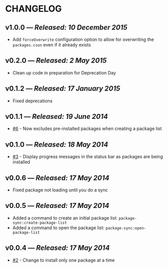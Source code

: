 # CHANGELOG

## **v1.0.0** &mdash; *Released: 10 December 2015*

* Add `forceOverwrite` configuration option to allow for overwriting the `packages.cson` even if it already exists

## **v0.2.0** &mdash; *Released: 2 May 2015*

* Clean up code in preparation for Deprecation Day

## **v0.1.2** &mdash; *Released: 17 January 2015*

* Fixed deprecations

## **v0.1.1** &mdash; *Released: 19 June 2014*

* [#6](https://github.com/lee-dohm/package-sync/issues/3) - Now excludes pre-installed packages when creating a package list

## **v0.1.0** &mdash; *Released: 18 May 2014*

* [#3](https://github.com/lee-dohm/package-sync/issues/3) - Display progress messages in the status bar as packages are being installed

## **v0.0.6** &mdash; *Released: 17 May 2014*

* Fixed package not loading until you do a sync

## **v0.0.5** &mdash; *Released: 17 May 2014*

* Added a command to create an initial package list: `package-sync:create-package-list`
* Added a command to open the package list: `package-sync:open-package-list`

## **v0.0.4** &mdash; *Released: 17 May 2014*

* [#2](https://github.com/lee-dohm/package-sync/issues/2) - Change to install only one package at a time
